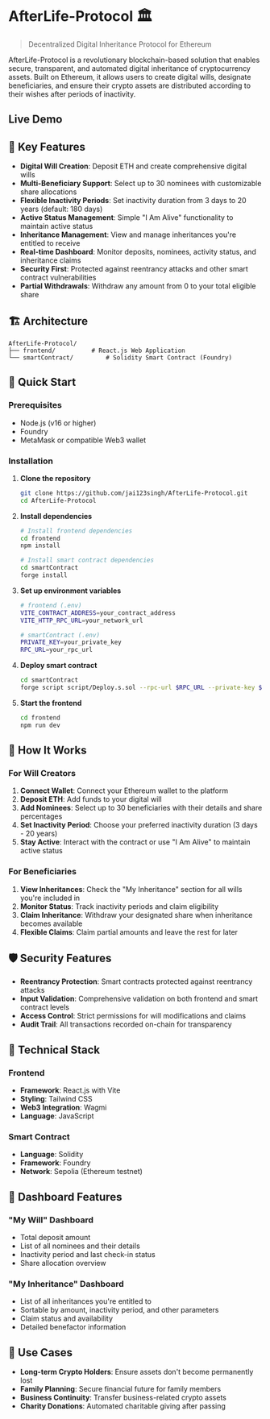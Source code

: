 # AfterLife-Protocol 🏛️

> Decentralized Digital Inheritance Protocol for Ethereum

AfterLife-Protocol is a revolutionary blockchain-based solution that enables secure, transparent, and automated digital inheritance of cryptocurrency assets. Built on Ethereum, it allows users to create digital wills, designate beneficiaries, and ensure their crypto assets are distributed according to their wishes after periods of inactivity.

## Live Demo



## 🌟 Key Features

- **Digital Will Creation**: Deposit ETH and create comprehensive digital wills
- **Multi-Beneficiary Support**: Select up to 30 nominees with customizable share allocations
- **Flexible Inactivity Periods**: Set inactivity duration from 3 days to 20 years (default: 180 days)
- **Active Status Management**: Simple "I Am Alive" functionality to maintain active status
- **Inheritance Management**: View and manage inheritances you're entitled to receive
- **Real-time Dashboard**: Monitor deposits, nominees, activity status, and inheritance claims
- **Security First**: Protected against reentrancy attacks and other smart contract vulnerabilities
- **Partial Withdrawals**: Withdraw any amount from 0 to your total eligible share

## 🏗️ Architecture

```
AfterLife-Protocol/
├── frontend/          # React.js Web Application
└── smartContract/         # Solidity Smart Contract (Foundry)

```

## 🚀 Quick Start

### Prerequisites

- Node.js (v16 or higher)
- Foundry
- MetaMask or compatible Web3 wallet

### Installation

1. **Clone the repository**

   ```bash
   git clone https://github.com/jai123singh/AfterLife-Protocol.git
   cd AfterLife-Protocol
   ```

2. **Install dependencies**

   ```bash
   # Install frontend dependencies
   cd frontend
   npm install

   # Install smart contract dependencies
   cd smartContract
   forge install
   ```

3. **Set up environment variables**

   ```bash
   # frontend (.env)
   VITE_CONTRACT_ADDRESS=your_contract_address
   VITE_HTTP_RPC_URL=your_network_url

   # smartContract (.env)
   PRIVATE_KEY=your_private_key
   RPC_URL=your_rpc_url
   ```

4. **Deploy smart contract**

   ```bash
   cd smartContract
   forge script script/Deploy.s.sol --rpc-url $RPC_URL --private-key $PRIVATE_KEY --broadcast
   ```

5. **Start the frontend**
   ```bash
   cd frontend
   npm run dev
   ```

## 📖 How It Works

### For Will Creators

1. **Connect Wallet**: Connect your Ethereum wallet to the platform
2. **Deposit ETH**: Add funds to your digital will
3. **Add Nominees**: Select up to 30 beneficiaries with their details and share percentages
4. **Set Inactivity Period**: Choose your preferred inactivity duration (3 days - 20 years)
5. **Stay Active**: Interact with the contract or use "I Am Alive" to maintain active status

### For Beneficiaries

1. **View Inheritances**: Check the "My Inheritance" section for all wills you're included in
2. **Monitor Status**: Track inactivity periods and claim eligibility
3. **Claim Inheritance**: Withdraw your designated share when inheritance becomes available
4. **Flexible Claims**: Claim partial amounts and leave the rest for later

## 🛡️ Security Features

- **Reentrancy Protection**: Smart contracts protected against reentrancy attacks
- **Input Validation**: Comprehensive validation on both frontend and smart contract levels
- **Access Control**: Strict permissions for will modifications and claims
- **Audit Trail**: All transactions recorded on-chain for transparency

## 🔧 Technical Stack

### Frontend

- **Framework**: React.js with Vite
- **Styling**: Tailwind CSS
- **Web3 Integration**: Wagmi
- **Language**: JavaScript

### Smart Contract

- **Language**: Solidity
- **Framework**: Foundry
- **Network**: Sepolia (Ethereum testnet)

## 📱 Dashboard Features

### "My Will" Dashboard

- Total deposit amount
- List of all nominees and their details
- Inactivity period and last check-in status
- Share allocation overview

### "My Inheritance" Dashboard

- List of all inheritances you're entitled to
- Sortable by amount, inactivity period, and other parameters
- Claim status and availability
- Detailed benefactor information

## 🎯 Use Cases

- **Long-term Crypto Holders**: Ensure assets don't become permanently lost
- **Family Planning**: Secure financial future for family members
- **Business Continuity**: Transfer business-related crypto assets
- **Charity Donations**: Automated charitable giving after passing



